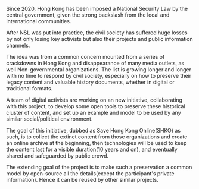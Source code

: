 
Since 2020, Hong Kong has been imposed a National Security Law by the central government, given the strong backslash from the local and international communities. 

After NSL was put into practice, the civil society has suffered huge losses by not only losing key activists but also their projects and public information channels. 

The idea was from a common concern mounted from a series of crackdowns in Hong Kong and disappearance of many media outlets, as well Non-governmental organizations. The list is growing longer and longer with no time to respond by civil society, especially on how to preserve their legacy content and valuable history documents, whether in digital or traditional formats. 


A team of digital activists are working on an new initiative, collaborating with this project, to develop some open tools to preserve these historical cluster of content, and set up an example and model to be used by any similar social/political environment. 

The goal of this initiative, dubbed as Save Hong Kong Online(SHKO) as such, is to collect the extinct content from those organizations and create an online archive at the beginning, then technologies will be used to keep the content last for a visible duration(10 years and on), and eventually shared and safeguarded by public crowd. 

The extending goal of the project is to make such a preservation a common model by open-source all the details(except the participant's private information). Hence it can be reused by other similar projects. 
